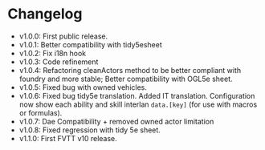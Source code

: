 # Changelog

- v1.0.0: First public release.
- v1.0.1: Better compatibility with tidy5esheet
- v1.0.2: Fix i18n hook
- v1.0.3: Code refinement
- v1.0.4: Refactoring cleanActors method to be better compliant with foundry and more stable; Better compatibility with OGL5e sheet.
- v1.0.5: Fixed bug with owned vehicles.
- v1.0.6: Fixed bug tidy5e translation. Added IT translation. Configuration now show each ability and skill interlan `data.[key]` (for use with macros or formulas).
- v1.0.7: Dae Compatibility + removed owned actor limitation
- v1.0.8: Fixed regression with tidy 5e sheet.
- v1.1.0: First FVTT v10 release.
